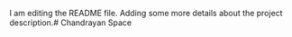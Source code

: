 I am editing the README file. Adding some more details about the project description.# Chandrayan
Space
